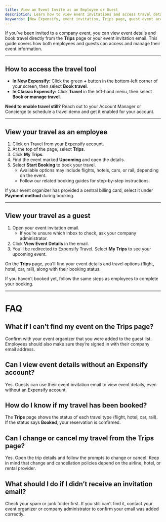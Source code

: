 ```yaml
---
title: View an Event Invite as an Employee or Guest
description: Learn how to view event invitations and access travel details in New Expensify, whether you’re an employee or a guest.
keywords: [New Expensify, event invitation, Trips page, guest event access, employee event access, Spotnana, view event details]
---
```


<div id="new-expensify" markdown="1">

If you’ve been invited to a company event, you can view event details and book travel directly from the **Trips** page or your event invitation email. This guide covers how both employees and guests can access and manage their event information.  

---

## How to access the travel tool

- **In New Expensify:** Click the green **+** button in the bottom-left corner of your screen, then select **Book travel**.
- **In Classic Expensify:** Click **Travel** in the left-hand menu, then select **Book or manage travel**.

**Need to enable travel still?** Reach out to your Account Manager or Concierge to schedule a travel demo and get it enabled for your account.

---

## View your travel as an employee

1. Click on Travel from your Expensify account. 
2. At the top of the page, select **Trips**. 
3. Click **My Trips**.  
4. Find the event marked **Upcoming** and open the details.  
5. Select **Start Booking** to book your travel.  
   - Available options may include flights, hotels, cars, or rail, depending on the event.  
   - Follow our related booking guides for step-by-step instructions.  

If your event organizer has provided a central billing card, select it under **Payment method** during booking.  

---

## View your travel as a guest

1. Open your event invitation email.  
   - If you’re unsure which inbox to check, ask your company administrator.  
2. Click **View Event Details** in the email.  
3. You’ll be redirected to Expensify Travel. Select **My Trips** to see your upcoming event.  

On the **Trips** page, you’ll find your event details and travel options (flight, hotel, car, rail), along with their booking status.

If you haven’t booked yet, follow the same steps as employees to complete your booking.  

---

# FAQ

## What if I can’t find my event on the Trips page?
Confirm with your event organizer that you were added to the guest list. Employees should also make sure they’re signed in with their company email address.  

## Can I view event details without an Expensify account?
Yes. Guests can use their event invitation email to view event details, even without an Expensify account.  

## How do I know if my travel has been booked?
The **Trips** page shows the status of each travel type (flight, hotel, car, rail). If the status says **Booked**, your reservation is confirmed.  

## Can I change or cancel my travel from the Trips page?
Yes. Open the trip details and follow the prompts to change or cancel. Keep in mind that change and cancellation policies depend on the airline, hotel, or rental provider.  

## What should I do if I didn’t receive an invitation email?
Check your spam or junk folder first. If you still can’t find it, contact your event organizer or company administrator to confirm your email was added correctly.  

</div>

